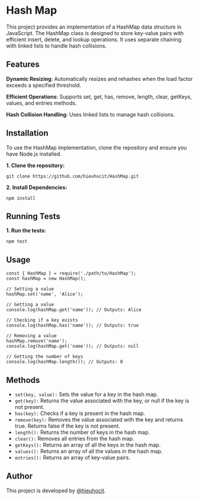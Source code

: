 # Hash Map

This project provides an implementation of a HashMap data structure in JavaScript. The HashMap class is designed to store key-value pairs with efficient insert, delete, and lookup operations. It uses separate chaining with linked lists to handle hash collisions.


## Features

**Dynamic Resizing**: Automatically resizes and rehashes when the load factor exceeds a specified threshold.

**Efficient Operations**: Supports set, get, has, remove, length, clear, getKeys, values, and entries methods.

**Hash Collision Handling**: Uses linked lists to manage hash collisions.


## Installation

To use the HashMap implementation, clone the repository and ensure you have Node.js installed.

**1. Clone the repository:**

```
git clone https://github.com/hieuhocit/HashMap.git
```

**2. Install Dependencies:**

```
npm install
```

## Running Tests

**1. Run the tests:**

```
npm test
```


## Usage

```
const { HashMap } = require('./path/to/HashMap');
const hashMap = new HashMap();

// Setting a value
hashMap.set('name', 'Alice');

// Getting a value
console.log(hashMap.get('name')); // Outputs: Alice

// Checking if a key exists
console.log(hashMap.has('name')); // Outputs: true

// Removing a value
hashMap.remove('name');
console.log(hashMap.get('name')); // Outputs: null

// Getting the number of keys
console.log(hashMap.length()); // Outputs: 0
```

## Methods

- `set(key, value):` Sets the value for a key in the hash map.
- `get(key):` Returns the value associated with the key, or null if the key is not present.
- `has(key):` Checks if a key is present in the hash map.
- `remove(key):` Removes the value associated with the key and returns true. Returns false if the key is not present.
- `length():` Returns the number of keys in the hash map.
- `clear():` Removes all entries from the hash map.
- `getKeys():` Returns an array of all the keys in the hash map.
- `values():` Returns an array of all the values in the hash map.
- `entries():` Returns an array of key-value pairs.


## Author

This project is developed by [@hieuhocit](https://github.com/hieuhocit).
